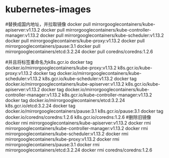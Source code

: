 # kubernetes-images
#替换成国内地址，并拉取镜像
docker pull mirrorgooglecontainers/kube-apiserver:v1.13.2
docker pull mirrorgooglecontainers/kube-controller-manager:v1.13.2
docker pull mirrorgooglecontainers/kube-scheduler:v1.13.2
docker pull mirrorgooglecontainers/kube-proxy:v1.13.2
docker pull mirrorgooglecontainers/pause:3.1
docker pull mirrorgooglecontainers/etcd:3.2.24
docker pull coredns/coredns:1.2.6

#并且将标签重命名为k8s.gcr.io
docker tag docker.io/mirrorgooglecontainers/kube-proxy:v1.13.2 k8s.gcr.io/kube-proxy:v1.13.2
docker tag docker.io/mirrorgooglecontainers/kube-scheduler:v1.13.2 k8s.gcr.io/kube-scheduler:v1.13.2
docker tag docker.io/mirrorgooglecontainers/kube-apiserver:v1.13.2 k8s.gcr.io/kube-apiserver:v1.13.2
docker tag docker.io/mirrorgooglecontainers/kube-controller-manager:v1.13.2 k8s.gcr.io/kube-controller-manager:v1.13.2
docker tag docker.io/mirrorgooglecontainers/etcd:3.2.24  k8s.gcr.io/etcd:3.2.24
docker tag docker.io/mirrorgooglecontainers/pause:3.1  k8s.gcr.io/pause:3.1
docker tag docker.io/coredns/coredns:1.2.6  k8s.gcr.io/coredns:1.2.6
#删除旧镜像
docker rmi mirrorgooglecontainers/kube-apiserver:v1.13.2
docker rmi mirrorgooglecontainers/kube-controller-manager:v1.13.2
docker rmi mirrorgooglecontainers/kube-scheduler:v1.13.2
docker rmi mirrorgooglecontainers/kube-proxy:v1.13.2
docker rmi mirrorgooglecontainers/pause:3.1
docker rmi mirrorgooglecontainers/etcd:3.2.24
docker rmi coredns/coredns:1.2.6
